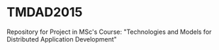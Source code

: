 # TMDAD2015
Repository for Project in MSc's Course: "Technologies and Models for Distributed Application Development"
